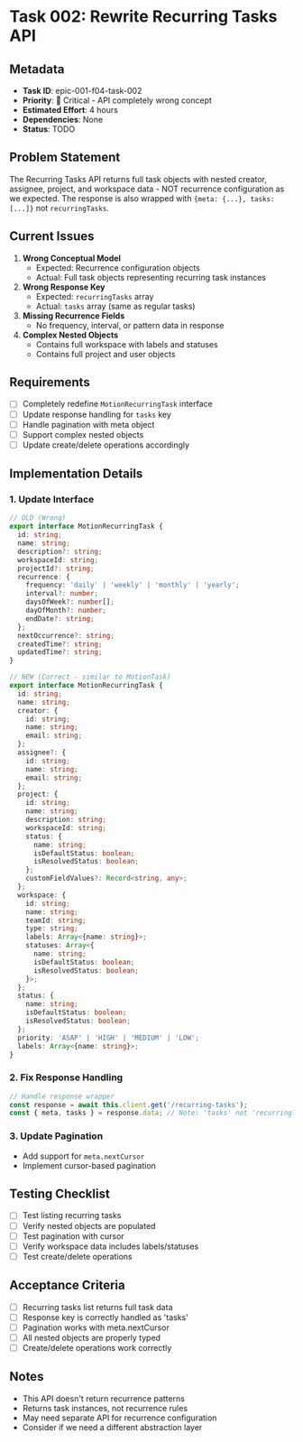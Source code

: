 # Task 002: Rewrite Recurring Tasks API

## Metadata
- **Task ID**: epic-001-f04-task-002
- **Priority**: 🔴 Critical - API completely wrong concept
- **Estimated Effort**: 4 hours
- **Dependencies**: None
- **Status**: TODO

## Problem Statement
The Recurring Tasks API returns full task objects with nested creator, assignee, project, and workspace data - NOT recurrence configuration as we expected. The response is also wrapped with `{meta: {...}, tasks: [...]}` not `recurringTasks`.

## Current Issues
1. **Wrong Conceptual Model**
   - Expected: Recurrence configuration objects
   - Actual: Full task objects representing recurring task instances
2. **Wrong Response Key**
   - Expected: `recurringTasks` array
   - Actual: `tasks` array (same as regular tasks)
3. **Missing Recurrence Fields**
   - No frequency, interval, or pattern data in response
4. **Complex Nested Objects**
   - Contains full workspace with labels and statuses
   - Contains full project and user objects

## Requirements
- [ ] Completely redefine `MotionRecurringTask` interface
- [ ] Update response handling for `tasks` key
- [ ] Handle pagination with meta object
- [ ] Support complex nested objects
- [ ] Update create/delete operations accordingly

## Implementation Details

### 1. Update Interface
```typescript
// OLD (Wrong)
export interface MotionRecurringTask {
  id: string;
  name: string;
  description?: string;
  workspaceId: string;
  projectId?: string;
  recurrence: {
    frequency: 'daily' | 'weekly' | 'monthly' | 'yearly';
    interval?: number;
    daysOfWeek?: number[];
    dayOfMonth?: number;
    endDate?: string;
  };
  nextOccurrence?: string;
  createdTime?: string;
  updatedTime?: string;
}

// NEW (Correct - similar to MotionTask)
export interface MotionRecurringTask {
  id: string;
  name: string;
  creator: {
    id: string;
    name: string;
    email: string;
  };
  assignee?: {
    id: string;
    name: string;
    email: string;
  };
  project: {
    id: string;
    name: string;
    description: string;
    workspaceId: string;
    status: {
      name: string;
      isDefaultStatus: boolean;
      isResolvedStatus: boolean;
    };
    customFieldValues?: Record<string, any>;
  };
  workspace: {
    id: string;
    name: string;
    teamId: string;
    type: string;
    labels: Array<{name: string}>;
    statuses: Array<{
      name: string;
      isDefaultStatus: boolean;
      isResolvedStatus: boolean;
    }>;
  };
  status: {
    name: string;
    isDefaultStatus: boolean;
    isResolvedStatus: boolean;
  };
  priority: 'ASAP' | 'HIGH' | 'MEDIUM' | 'LOW';
  labels: Array<{name: string}>;
}
```

### 2. Fix Response Handling
```typescript
// Handle response wrapper
const response = await this.client.get('/recurring-tasks');
const { meta, tasks } = response.data; // Note: 'tasks' not 'recurringTasks'
```

### 3. Update Pagination
- Add support for `meta.nextCursor`
- Implement cursor-based pagination

## Testing Checklist
- [ ] Test listing recurring tasks
- [ ] Verify nested objects are populated
- [ ] Test pagination with cursor
- [ ] Verify workspace data includes labels/statuses
- [ ] Test create/delete operations

## Acceptance Criteria
- [ ] Recurring tasks list returns full task data
- [ ] Response key is correctly handled as 'tasks'
- [ ] Pagination works with meta.nextCursor
- [ ] All nested objects are properly typed
- [ ] Create/delete operations work correctly

## Notes
- This API doesn't return recurrence patterns
- Returns task instances, not recurrence rules
- May need separate API for recurrence configuration
- Consider if we need a different abstraction layer